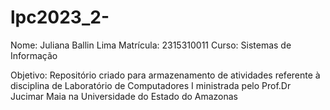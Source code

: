 # lpc2023_2-
Nome: Juliana Ballin Lima
Matrícula: 2315310011
Curso: Sistemas de Informação

Objetivo: Repositório criado para armazenamento de atividades referente à disciplina de Laboratório de Computadores I ministrada pelo Prof.Dr Jucimar Maia na Universidade do Estado do Amazonas
